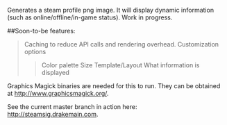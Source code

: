 Generates a steam profile png image. It will display dynamic information (such as online/offline/in-game status). Work in progress.

##Soon-to-be features: 
>Caching to reduce API calls and rendering overhead.
>Customization options
>>Color palette
>>Size
>>Template/Layout
>>What information is displayed

Graphics Magick binaries are needed for this to run. They can be obtained at http://www.graphicsmagick.org/.

See the current master branch in action here: http://steamsig.drakemain.com.